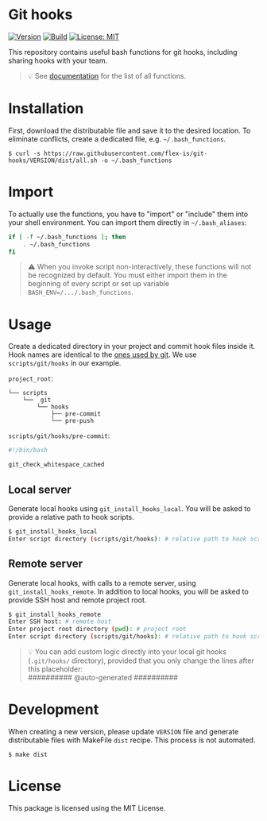 # Git hooks

[![Version](https://img.shields.io/github/v/tag/flex-is/git-hooks?label=stable&sort=semver)](https://github.com/flex-is/git-hooks/releases/latest)
[![Build](https://img.shields.io/github/actions/workflow/status/flex-is/git-hooks/ci.yaml?branch=main&logo=github)](https://github.com/flex-is/git-hooks/actions/workflows/ci.yaml)
[![License: MIT](https://img.shields.io/badge/license-MIT-informational.svg)](https://opensource.org/licenses/MIT)

This repository contains useful bash functions for git hooks, including sharing hooks with your team.

> 💡 See [documentation](/docs/functions.md) for the list of all functions.

# Installation

First, download the distributable file and save it to the desired location. To eliminate conflicts, create a dedicated file, e.g. `~/.bash_functions`.

`$ curl -s https://raw.githubusercontent.com/flex-is/git-hooks/VERSION/dist/all.sh -o ~/.bash_functions`

# Import

To actually use the functions, you have to "import" or "include" them into your shell environment. You can import them directly in `~/.bash_aliases`:

```bash
if [ -f ~/.bash_functions ]; then
    . ~/.bash_functions
fi
```

> ⚠ When you invoke script non-interactively, these functions will not be recognized by default. You must either import them in the beginning of every script or set up variable `BASH_ENV=/.../.bash_functions`.

# Usage

Create a dedicated directory in your project and commit hook files inside it. Hook names are identical to the [ones used by git](https://git-scm.com/docs/githooks). We use `scripts/git/hooks` in our example.

`project_root`:

```
└── scripts
    └──  git
        └── hooks
            ├── pre-commit
            └── pre-push
```

`scripts/git/hooks/pre-commit`:

```bash
#!/bin/bash

git_check_whitespace_cached
```

## Local server

Generate local hooks using `git_install_hooks_local`. You will be asked to provide a relative path to hook scripts.

```bash
$ git_install_hooks_local
Enter script directory (scripts/git/hooks): # relative path to hook scripts
```

## Remote server

Generate local hooks, with calls to a remote server, using `git_install_hooks_remote`. In addition to local hooks, you will be asked to provide SSH host and remote project root.

```bash
$ git_install_hooks_remote
Enter SSH host: # remote host
Enter project root directory (pwd): # project root
Enter script directory (scripts/git/hooks): # relative path to hook scripts
```

> 💡 You can add custom logic directly into your local git hooks (`.git/hooks/` directory), provided that you only change the lines after this placeholder:  
> ########## @auto-generated ##########

# Development

When creating a new version, please update `VERSION` file and generate distributable files with MakeFile `dist` recipe. This process is not automated.

`$ make dist`

# License

This package is licensed using the MIT License.
